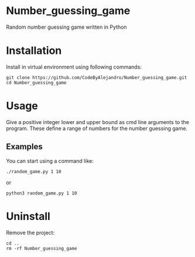 # Number_guessing_game
Random number guessing game written in Python

# Installation
Install in virtual environment using following commands:
```shell
git clone https://github.com/CodeByAlejandro/Number_guessing_game.git
cd Number_guessing_game
```

# Usage
Give a positive integer lower and upper bound as cmd line arguments to the program. These define a range of numbers for the number guessing game.

## Examples
You can start using a command like:
```shell
./random_game.py 1 10
```
or
```shell
python3 random_game.py 1 10
```

# Uninstall
Remove the project:
```shell
cd ..
rm -rf Number_guessing_game
```
